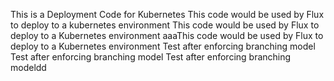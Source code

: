 This is a Deployment Code for Kubernetes
This code would be used by Flux to deploy to a kubernetes
environment
This code would be used by Flux to deploy to a Kubernetes environment
aaaThis code would be used by Flux to deploy to a Kubernetes environment
Test after enforcing branching model
Test after enforcing branching model
Test after enforcing branching modeldd
